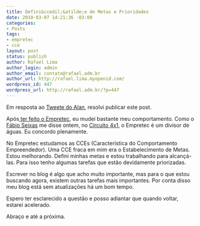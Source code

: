 ```yaml
---
title: Defini&ccedil;&atilde;o de Metas e Prioridades
date: 2010-03-07 14:21:36 -03:00
categories:
- Posts
tags:
- empretec
- cce
layout: post
status: publish
author: Rafael Lima
author_login: admin
author_email: contato@rafael.adm.br
author_url: http://rafael.lima.myopenid.com/
wordpress_id: 447
wordpress_url: http://rafael.adm.br/?p=447
---
```


Em resposta ao <a href="http://twitter.com/arsolto/statuses/10125064363">Tweete do Alan</a>, resolvi publicar este post.

Ap&oacute;s<a href="http://rafael.adm.br/p/empretec-eu-fiz/"> ter feito o Empretec</a>, eu mudei bastante meu comportamento. Como o <a href="http://blog.fabioseixas.com.br/">F&aacute;bio Seixas</a> me disse ontem, no <a href="http://www.circuito4x1.com.br/">Circuito 4x1</a>, o Empretec &eacute; um divisor de &aacute;guas. Eu concordo plenamente.

No Empretec estudamos as CCEs (Caracter&iacute;stica do Comportamento Empreendedor). Uma CCE fraca em mim era o Estabelecimento de Metas. Estou melhorando. Defini minhas metas e estou trabalhando para alcan&ccedil;&aacute;-las. Para isso tenho algumas tarefas que est&atilde;o devidamente priorizadas.

Escrever no blog &eacute; algo que acho muito importante, mas para o que estou buscando agora, existem outras tarefas mais importantes. Por conta disso meu blog est&aacute; sem atualiza&ccedil;&otilde;es h&aacute; um bom tempo.

Espero ter esclarecido a quest&atilde;o e posso adiantar que quando voltar, estarei acelerado.

Abra&ccedil;o e at&eacute; a pr&oacute;xima.
